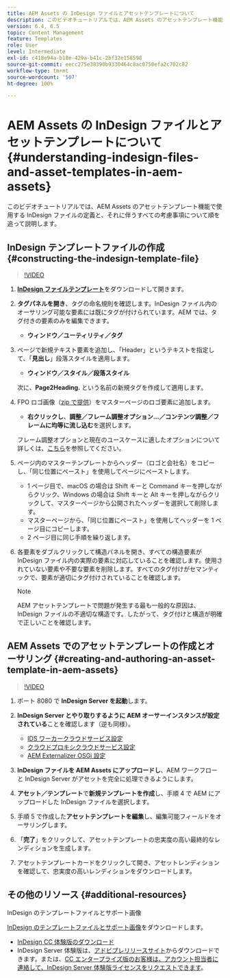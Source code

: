 ```yaml
---
title: AEM Assets の InDesign ファイルとアセットテンプレートについて
description: このビデオチュートリアルでは、AEM Assets のアセットテンプレート機能で使用する InDesign ファイルの定義と、それに伴うすべての考慮事項について順を追って説明します。
version: 6.4, 6.5
topic: Content Management
feature: Templates
role: User
level: Intermediate
exl-id: c418e94a-b18e-429a-b41c-2bf32e158598
source-git-commit: eecc275e38390b9330464c8ac0750efa2c702c82
workflow-type: tm+mt
source-wordcount: '507'
ht-degree: 100%

---
```


# AEM Assets の InDesign ファイルとアセットテンプレートについて {#understanding-indesign-files-and-asset-templates-in-aem-assets}

このビデオチュートリアルでは、AEM Assets のアセットテンプレート機能で使用する InDesign ファイルの定義と、それに伴うすべての考慮事項について順を追って説明します。

## InDesign テンプレートファイルの作成 {#constructing-the-indesign-template-file}

>[!VIDEO](https://video.tv.adobe.com/v/19293?quality=12&learn=on)

1. [**InDesign ファイルテンプレート**](assets/asset-templates-tutorial-video--supporting-files.zip)&#x200B;をダウンロードして開きます。
2. **タグパネルを開き**、タグの命名規則を確認します。InDesign ファイル内のオーサリング可能な要素には既にタグが付けられています。AEM では、タグ付きの要素のみを編集できます。

   * **ウィンドウ／ユーティリティ／タグ**

3. ページで新規テキスト要素を追加し、「Header」というテキストを指定して、「**見出し**」段落スタイルを適用します。

   * **ウィンドウ／スタイル／段落スタイル**

   次に、**Page2Heading.** という名前の新規タグを作成して適用します。

4. FPO ロゴ画像（[zip で提供](assets/asset-templates-tutorial-video--supporting-files.zip)）をマスターページのロゴ要素に追加します。

   * **右クリックし**、**調整／フレーム調整オプション...／コンテンツ調整／フレームに均等に流し込む**&#x200B;を選択します。

   フレーム調整オプションと現在のユースケースに適したオプションについて詳しくは、[こちら](https://helpx.adobe.com/jp/indesign/using/frames-objects.html#fitting_objects_to_frames)を参照してください。

5. ページ内のマスターテンプレートからヘッダー（ロゴと会社名）をコピーし、「同じ位置にペースト」を使用してページにペーストします。

   * 1 ページ目で、macOS の場合は Shift キーと Command キーを押しながらクリック、Windows の場合は Shift キーと Alt キーを押しながらクリックして、マスターページから公開されたヘッダーを選択して削除します。
   * マスターページから、「同じ位置にペースト」を使用してヘッダーを 1 ページ目にコピーします。
   * 2 ページ目に同じ手順を繰り返します。

6. 各要素をダブルクリックして構造パネルを開き、すべての構造要素が InDesign ファイル内の実際の要素に対応していることを確認します。使用されていない要素や不要な要素を削除します。すべてのタグ付けがセマンティックで、要素が適切にタグ付けされていることを確認します。

   >[!NOTE]
   >
   >AEM アセットテンプレートで問題が発生する最も一般的な原因は、InDesign ファイルの不適切な構造です。したがって、タグ付けと構造が明確で正しいことを確認します。

## AEM Assets でのアセットテンプレートの作成とオーサリング {#creating-and-authoring-an-asset-template-in-aem-assets}

>[!VIDEO](https://video.tv.adobe.com/v/19294?quality=12&learn=on)

1. ポート 8080 で **InDesign Server を起動**&#x200B;します。
2. **InDesign Server とやり取りするように AEM オーサーインスタンスが設定されている**&#x200B;ことを確認します（逆も同様）。

   * [IDS ワーカークラウドサービス設定](http://localhost:4502/etc/cloudservices/proxy/ids.html)
   * [クラウドプロキシクラウドサービス設定](http://localhost:4502/etc/cloudservices/proxy.html)
   * [AEM Externalizer OSGi 設定](http://localhost:4502/system/console/configMgr)

3. **InDesign ファイルを AEM Assets にアップロードし**、AEM ワークフローと InDesign Server がアセットを完全に処理できるようにします。
4. **アセット／テンプレート**&#x200B;で&#x200B;**新規テンプレートを作成**&#x200B;し、手順 4 で AEM にアップロードした InDesign ファイルを選択します。
5. 手順 5 で作成した&#x200B;**アセットテンプレートを編集**&#x200B;し、編集可能フィールドをオーサリングします。
6. 「**完了**」をクリックして、アセットテンプレートの忠実度の高い最終的なレンディションを生成します。
7. アセットテンプレートカードをクリックして開き、アセットレンディションを確認して、忠実度の高いレンディションをダウンロードします。

## その他のリソース {#additional-resources}

InDesign のテンプレートファイルとサポート画像

[InDesign のテンプレートファイルとサポート画像](assets/asset-templates-tutorial-video--supporting-files-1.zip)をダウンロードします。

* [InDesign CC 体験版のダウンロード](https://creative.adobe.com/products/download/indesign)
* InDesign Server 体験版は、[アドビプレリリースサイト](https://www.adobeprerelease.com/)からダウンロードできます。または、[CC エンタープライズ版のお客様は、アカウント担当者に連絡して、InDesign Server 体験版ライセンスをリクエストできます](https://www.adobe.com/jp/products/indesignserver/faq.html)。
